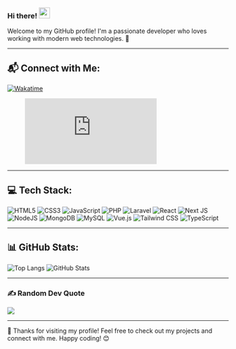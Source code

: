 ### Hi there! <img src="https://media.giphy.com/media/hvRJCLFzcasrR4ia7z/giphy.gif" width="25px">

Welcome to my GitHub profile! I'm a passionate developer who loves working with modern web technologies. 🚀

---

## 📬 Connect with Me:
[![Wakatime](https://wakatime.com/badge/user/e570b3bf-c5d3-49e3-afaa-833f974fa571.svg)](https://wakatime.com/@e570b3bf-c5d3-49e3-afaa-833f974fa571)
<figure><embed src="https://wakatime.com/share/@Ismail_Herianto/303eaf9b-74dc-411c-bf0d-9e0772175884.svg"></embed></figure>

---

## 💻 Tech Stack:
![HTML5](https://img.shields.io/badge/html5-%23E34F26.svg?style=flat&logo=html5&logoColor=white)
![CSS3](https://img.shields.io/badge/css3-%231572B6.svg?style=flat&logo=css3&logoColor=white)
![JavaScript](https://img.shields.io/badge/javascript-%23323330.svg?style=flat&logo=javascript&logoColor=%23F7DF1E)
![PHP](https://img.shields.io/badge/php-%23777BB4.svg?style=flat&logo=php&logoColor=white)
![Laravel](https://img.shields.io/badge/laravel-%23FF2D20.svg?style=flat&logo=laravel&logoColor=white)
![React](https://img.shields.io/badge/react-%2361DAFB.svg?style=flat&logo=react&logoColor=white)
![Next JS](https://img.shields.io/badge/Next-black?style=flat&logo=next.js&logoColor=white)
![NodeJS](https://img.shields.io/badge/node.js-6DA55F?style=flat&logo=node.js&logoColor=white)
![MongoDB](https://img.shields.io/badge/MongoDB-%234ea94b.svg?style=flat&logo=mongodb&logoColor=white)
![MySQL](https://img.shields.io/badge/mysql-%2300f.svg?style=flat&logo=mysql&logoColor=white)
![Vue.js](https://img.shields.io/badge/vuejs-%2335495e.svg?style=flat&logo=vuedotjs&logoColor=%234FC08D)
![Tailwind CSS](https://img.shields.io/badge/tailwindcss-%2338B2AC.svg?style=flat&logo=tailwind-css&logoColor=white)
![TypeScript](https://img.shields.io/badge/typescript-%233178C6.svg?style=flat&logo=typescript&logoColor=white)

---

## 📊 GitHub Stats:
![Top Langs](https://github-readme-stats.vercel.app/api/top-langs/?username=ismailherianto&layout=compact&theme=tokyonight)
![GitHub Stats](https://github-readme-stats.vercel.app/api?username=ismailherianto&show_icons=true&theme=tokyonight)

---

### ✍️ Random Dev Quote
![](https://quotes-github-readme.vercel.app/api?type=horizontal&theme=tokyonight)

---

🚀 Thanks for visiting my profile! Feel free to check out my projects and connect with me. Happy coding! 😊

